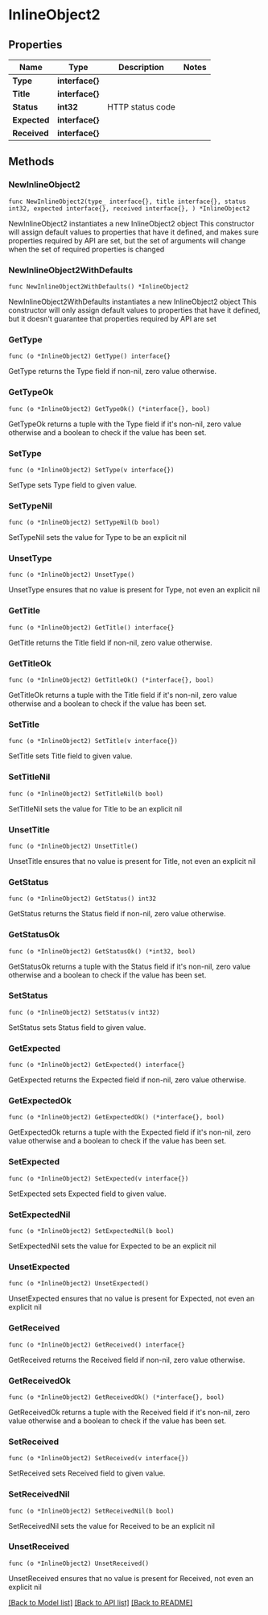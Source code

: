 # InlineObject2

## Properties

Name | Type | Description | Notes
------------ | ------------- | ------------- | -------------
**Type** | **interface{}** |  | 
**Title** | **interface{}** |  | 
**Status** | **int32** | HTTP status code | 
**Expected** | **interface{}** |  | 
**Received** | **interface{}** |  | 

## Methods

### NewInlineObject2

`func NewInlineObject2(type_ interface{}, title interface{}, status int32, expected interface{}, received interface{}, ) *InlineObject2`

NewInlineObject2 instantiates a new InlineObject2 object
This constructor will assign default values to properties that have it defined,
and makes sure properties required by API are set, but the set of arguments
will change when the set of required properties is changed

### NewInlineObject2WithDefaults

`func NewInlineObject2WithDefaults() *InlineObject2`

NewInlineObject2WithDefaults instantiates a new InlineObject2 object
This constructor will only assign default values to properties that have it defined,
but it doesn't guarantee that properties required by API are set

### GetType

`func (o *InlineObject2) GetType() interface{}`

GetType returns the Type field if non-nil, zero value otherwise.

### GetTypeOk

`func (o *InlineObject2) GetTypeOk() (*interface{}, bool)`

GetTypeOk returns a tuple with the Type field if it's non-nil, zero value otherwise
and a boolean to check if the value has been set.

### SetType

`func (o *InlineObject2) SetType(v interface{})`

SetType sets Type field to given value.


### SetTypeNil

`func (o *InlineObject2) SetTypeNil(b bool)`

 SetTypeNil sets the value for Type to be an explicit nil

### UnsetType
`func (o *InlineObject2) UnsetType()`

UnsetType ensures that no value is present for Type, not even an explicit nil
### GetTitle

`func (o *InlineObject2) GetTitle() interface{}`

GetTitle returns the Title field if non-nil, zero value otherwise.

### GetTitleOk

`func (o *InlineObject2) GetTitleOk() (*interface{}, bool)`

GetTitleOk returns a tuple with the Title field if it's non-nil, zero value otherwise
and a boolean to check if the value has been set.

### SetTitle

`func (o *InlineObject2) SetTitle(v interface{})`

SetTitle sets Title field to given value.


### SetTitleNil

`func (o *InlineObject2) SetTitleNil(b bool)`

 SetTitleNil sets the value for Title to be an explicit nil

### UnsetTitle
`func (o *InlineObject2) UnsetTitle()`

UnsetTitle ensures that no value is present for Title, not even an explicit nil
### GetStatus

`func (o *InlineObject2) GetStatus() int32`

GetStatus returns the Status field if non-nil, zero value otherwise.

### GetStatusOk

`func (o *InlineObject2) GetStatusOk() (*int32, bool)`

GetStatusOk returns a tuple with the Status field if it's non-nil, zero value otherwise
and a boolean to check if the value has been set.

### SetStatus

`func (o *InlineObject2) SetStatus(v int32)`

SetStatus sets Status field to given value.


### GetExpected

`func (o *InlineObject2) GetExpected() interface{}`

GetExpected returns the Expected field if non-nil, zero value otherwise.

### GetExpectedOk

`func (o *InlineObject2) GetExpectedOk() (*interface{}, bool)`

GetExpectedOk returns a tuple with the Expected field if it's non-nil, zero value otherwise
and a boolean to check if the value has been set.

### SetExpected

`func (o *InlineObject2) SetExpected(v interface{})`

SetExpected sets Expected field to given value.


### SetExpectedNil

`func (o *InlineObject2) SetExpectedNil(b bool)`

 SetExpectedNil sets the value for Expected to be an explicit nil

### UnsetExpected
`func (o *InlineObject2) UnsetExpected()`

UnsetExpected ensures that no value is present for Expected, not even an explicit nil
### GetReceived

`func (o *InlineObject2) GetReceived() interface{}`

GetReceived returns the Received field if non-nil, zero value otherwise.

### GetReceivedOk

`func (o *InlineObject2) GetReceivedOk() (*interface{}, bool)`

GetReceivedOk returns a tuple with the Received field if it's non-nil, zero value otherwise
and a boolean to check if the value has been set.

### SetReceived

`func (o *InlineObject2) SetReceived(v interface{})`

SetReceived sets Received field to given value.


### SetReceivedNil

`func (o *InlineObject2) SetReceivedNil(b bool)`

 SetReceivedNil sets the value for Received to be an explicit nil

### UnsetReceived
`func (o *InlineObject2) UnsetReceived()`

UnsetReceived ensures that no value is present for Received, not even an explicit nil

[[Back to Model list]](../README.md#documentation-for-models) [[Back to API list]](../README.md#documentation-for-api-endpoints) [[Back to README]](../README.md)


